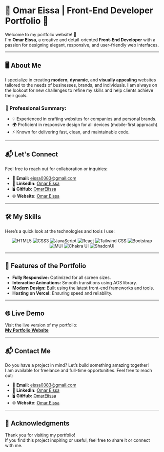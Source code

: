 # 🌟 Omar Eissa | Front-End Developer Portfolio 🌟

Welcome to my portfolio website! 🚀  
I'm **Omar Eissa**, a creative and detail-oriented **Front-End Developer** with a passion for designing elegant, responsive, and user-friendly web interfaces.  

---

## 🖥️ About Me

I specialize in creating **modern**, **dynamic**, and **visually appealing** websites tailored to the needs of businesses, brands, and individuals. I am always on the lookout for new challenges to refine my skills and help clients achieve their goals.

### 💼 Professional Summary:
- 💡 Experienced in crafting websites for companies and personal brands.
- 🌍 Proficient in responsive design for all devices (mobile-first approach).
- ⚡ Known for delivering fast, clean, and maintainable code.

---

## 📬 Let's Connect

Feel free to reach out for collaboration or inquiries:
- 📧 **Email:** [eissa0383@gmail.com](mailto:eissa0383@gmail.com)
- 💼 **LinkedIn:** [Omar Eissa](https://www.linkedin.com/in/omar-eissa-8225b8336)
- 🖥️ **GitHub:** [OmarEiissa](https://github.com/OmarEiissa)
- 🌐 **Website:** [Omar Eissa](https://my-portfolio-chi-three-25.vercel.app/)  

---

## 🛠️ My Skills

Here’s a quick look at the technologies and tools I use:

<div align="center">
  <img src="https://img.shields.io/badge/HTML5-%23E34F26?style=for-the-badge&logo=html5&logoColor=white" alt="HTML5" />
  <img src="https://img.shields.io/badge/CSS3-%231572B6?style=for-the-badge&logo=css3&logoColor=white" alt="CSS3" />
  <img src="https://img.shields.io/badge/JavaScript-%23F7DF1E?style=for-the-badge&logo=javascript&logoColor=black" alt="JavaScript" />
  <img src="https://img.shields.io/badge/React-%2361DAFB?style=for-the-badge&logo=react&logoColor=black" alt="React" />
  <img src="https://img.shields.io/badge/Tailwind_CSS-%2306B6D4?style=for-the-badge&logo=tailwindcss&logoColor=white" alt="Tailwind CSS" />
  <img src="https://img.shields.io/badge/Bootstrap-%237952B3?style=for-the-badge&logo=bootstrap&logoColor=white" alt="Bootstrap" />
  <img src="https://img.shields.io/badge/MUI-%23007FFF?style=for-the-badge&logo=mui&logoColor=white" alt="MUI" />
  <img src="https://img.shields.io/badge/Chakra_UI-%23319795?style=for-the-badge&logo=chakraui&logoColor=white" alt="Chakra UI" />
  <img src="https://img.shields.io/badge/Shadcn_UI-%23000000?style=for-the-badge" alt="ShadcnUI" />
</div>

---

## 🎯 Features of the Portfolio

- **Fully Responsive:** Optimized for all screen sizes.
- **Interactive Animations:** Smooth transitions using AOS library.
- **Modern Design:** Built using the latest front-end frameworks and tools.
- **Hosting on Vercel:** Ensuring speed and reliability.

---

## 🌐 Live Demo

Visit the live version of my portfolio:  
[**My Portfolio Website**](https://my-portfolio-chi-three-25.vercel.app/)  

---

## 📬 Contact Me

Do you have a project in mind? Let’s build something amazing together!  
I am available for freelance and full-time opportunities. Feel free to reach out:

- 📧 **Email:** [eissa0383@gmail.com](mailto:eissa0383@gmail.com)
- 💼 **LinkedIn:** [Omar Eissa](https://www.linkedin.com/in/omar-eissa-8225b8336)
- 🖥️ **GitHub:** [OmarEiissa](https://github.com/OmarEiissa)
- 🌐 **Website:** [Omar Eissa](https://my-portfolio-chi-three-25.vercel.app/)  

---

## 🙏 Acknowledgments

Thank you for visiting my portfolio!  
If you find this project inspiring or useful, feel free to share it or connect with me.

